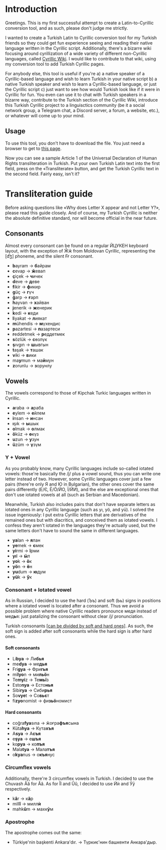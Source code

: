 # Introduction
Greetings. This is my first successful attempt to create a Latin-to-Cyrillic conversion tool, and as such, please don't judge me strictly.

I wanted to create a Turkish Latin to Cyrillic conversion tool for my Turkish friends so they could get fun experience seeing and reading their native language written in the Cyrillic script. Additionally, there's a bizarre wiki focusing around cyrillization of a wide variety of different non-Cyrillic languages, called [Cyrillic Wiki](https://cyrillic.fandom.com/wiki/Cyrillic_Wikia). I would like to contribute to that wiki, using my conversion tool to add Turkish Cyrillic pages.

For anybody else, this tool is useful if you're a) a native speaker of a Cyrillic-based language and wish to learn Turkish in your native script b) a native Turkish speaker and wish to learn a Cyrillic-based language, or just the Cyrillic script c) just want to see how would Turkish look like if it were in Cyrillic for fun. You even can use it to chat with Turkish speakers in a bizarre way, contribute to the Turkish section of the Cyrillic Wiki, introduce this Turkish Cyrillic project to a linguisctics community (be it a social network group, a Telegram chat, a Discord server, a forum, a website, etc.), or whatever will come up to your mind.

## Usage
To use this tool, you don't have to download the file. You just need a browser to get to [this page](https://codepen.io/bignavigator/pen/zYNXavb).

Now you can see a sample Article 1 of the Universal Declaration of Human Rights transliteration in Turkish. Put your own Turkish Latin text into the first field, press on the «Transliterate» button, and get the Turkish Cyrillic text in the second field. Fairly easy, isn't it?

# Transliteration guide
Before asking questions like «Why does Letter X appear and not Letter Y?», please read this guide closely. And of course, my Turkish Cyrillic is neither the absolute definitive standard, nor will become official in the near future.

## Consonants
Almost every consonant can be found on a regular ЙЦУКЕН keyboard layout, with the exception of Ӂӂ from Moldovan Cyrillic, representing the [d͡ʒ] phoneme, and the silent Ғғ consonant.
* **b**ayram → **б**айрам
* **c**evap → **ӂ**евап
* **ç**içek → **ч**ичек
* **d**eve → **д**еве
* **f**ikir → **ф**икир
* **g**üç → **г**үч
* **ğ**arp → **ғ**арп
* **h**ayvan → **х**айван
* **j**enerik → **ж**енерик
* **k**edi → **к**еди
* **l**iyakat → **л**иякат
* **m**ühendis → **м**үхендис
* **p**azartesi → **п**азартеси
* **r**eddetmek → **р**еддетмек
* **s**özlük → **с**өзлүк
* **ş**ıvgın → **ш**ывгын
* **t**aşak → **т**ашак
* **v**iki → **в**ики
* ma**y**mun → ма**й**мун
* **z**orunlu → **з**орунлу

## Vowels
The vowels correspond to those of Kipchak Turkic languages written in Cyrillic.
* **a**raba → **а**раба
* **e**ylem → **е**йлем
* **i**nsan → **и**нсан
* **ı**şık → **ы**шык
* **o**lmak → **о**лмак
* **ö**küz → **ө**күз
* **u**zun → **у**зун
* **ü**züm → **ү**зүм

### Y + Vowel
As you probably know, many Cyrillic languages include so-called iotated vowels: those're basically the /j/ plus a vowel sound, thus you can write one letter instead of two. However, some Cyrillic languages cover just a few pairs (there're only Я and Ю in Bulgarian), the other ones cover the same pairs differently (Е/Є, Ё/Ӧ/ЙО, Ї/ЙИ), and the else are exceptional ones that don't use iotated vowels at all (such as Serbian and Macedonian). 

Meanwhile, Turkish also includes pairs that don't have separate letters as iotated ones in any Cyrillic language (such as yı, yö, and yü). I solved the issue ingeniously: I put extra Cyrillic letters that are derivatives of the remained ones but with diacritics, and conceived them as iotated vowels. I confess they aren't iotated in the languages they're actually used, but the same letters don't have to sound the same in different languages.
* **ya**lan → **я**лан
* **ye**mek → **є**мек
* **yi**rmi → **ї**рми
* **yı**l → **ӹ**л
* **yo**k → **ӧ**к
* **yö**n → **ӫ**н
* **yu**dum → **ю**дум
* **yü**k → **ӳ**к

### Consonant + Iotated vowel
As in Russian, I decided to use the hard (Ъъ) and soft (Ьь) signs in positions where a iotated vowel is located after a consonant. Thus we avoid a possible problem where native Cyrillic readers pronounce медя instead of мед**ь**я: just patalizing the consonant without clear /j/ pronunciation.

Turkish consonants [[can be divided by soft and hard ones]](https://en.wikibooks.org/wiki/Turkish/Pronunciation_and_Alphabet/Consonant_Classifications_and_Harmony). As such, the soft sign is added after soft consonants while the hard sign is after hard ones.
#### Soft consonants
* Li**bya** → Ли**бья**
* me**dya** → ме**дья**
* Fri**gya** → Фри**гья**
* mi**lyo**n → ми**льӧ**н
* Te**myi**z → Те**мьї**з
* Esto**nya** → Есто**нья**
* Sibi**rya** → Сиби**рья**
* So**vye**t → Со**вьє**т
* fi**zyo**nomist → фи**зьӧ**номист
#### Hard consonants
* coğra**fya**sına → ӂоғра**фъя**сына
* Küta**hya** → Күта**хъя**
* A**sya** → А**съя**
* e**şya** → е**шъя**
* ko**pya** → ко**пъя**
* Mala**tya** → Мала**тъя**
* o**kya**nus → о**къя**нус

### Circumflex vowels
Additionally, there're 3 circumflex vowels in Turkish. I decided to use the Chuvash Ӑӑ for Ââ. As for Îî and Ûû, I decided to use Ѝѝ and Ӯӯ respectively.
* k**â**r → к**ӑ**р
* mill**î** → милл**ѝ**
* mahk**û**m → махк**ӯ**м

### Apostrophe
The apostrophe comes out the same:
* Türkiye'nin başkenti Ankara'dır. → Түркиє'нин башкенти Анкара'дыр.
